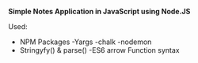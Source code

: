 **Simple Notes Application in JavaScript using Node.JS**

Used:

- NPM Packages
  -Yargs
  -chalk
  -nodemon
- Stringyfy() & parse() 
-ES6 arrow Function syntax
  
